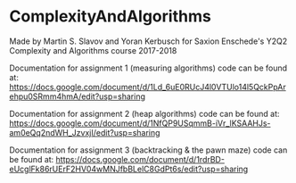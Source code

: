 # ComplexityAndAlgorithms
Made by Martin S. Slavov and Yoran Kerbusch for Saxion Enschede's Y2Q2 Complexity and Algorithms course 2017-2018

Documentation for assignment 1 (measuring algorithms) code can be found at: https://docs.google.com/document/d/1Ld_6uE0RUcJ4l0VTUlo14l5QckPpArehpu0SRmm4hmA/edit?usp=sharing

Documentation for assignment 2 (heap algorithms) code can be found at: https://docs.google.com/document/d/1NfQP9USqmmB-iVr_lKSAAHJs-am0eQq2ndWH_JzvxjI/edit?usp=sharing

Documentation for assignment 3 (backtracking & the pawn maze) code can be found at: https://docs.google.com/document/d/1rdrBD-eUcglFk86rUErF2HV04wMNJfbBLelC8GdPt6s/edit?usp=sharing
